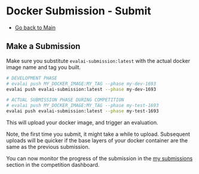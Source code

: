 # Docker Submission - Submit

- [Go back to Main](../README.md)


## Make a Submission

Make sure you substitute `evalai-submission:latest` with the actual docker image name and tag you built.

```bash
# DEVELOPMENT PHASE
# evalai push MY_DOCKER_IMAGE:MY_TAG --phase my-dev-1693
evalai push evalai-submission:latest --phase my-dev-1693

# ACTUAL SUBMISSION PHASE DURING COMPETITION
# evalai push MY_DOCKER_IMAGE:MY_TAG --phase my-test-1693
evalai push evalai-submission:latest --phase my-test-1693
```

This will upload your docker image, and trigger an evaluation.

Note, the first time you submit, it might take a while to upload. Subsequent uploads will be quicker if the base layers of your docker container are the same as the previous submission.

You can now monitor the progress of the submission in the [my submissions](https://eval.ai/web/challenges/challenge-page/1693/my-submission) section in the competition dashboard.
